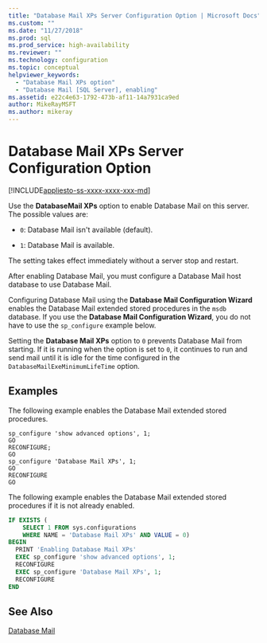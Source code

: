 ```yaml
---
title: "Database Mail XPs Server Configuration Option | Microsoft Docs"
ms.custom: ""
ms.date: "11/27/2018"
ms.prod: sql
ms.prod_service: high-availability
ms.reviewer: ""
ms.technology: configuration
ms.topic: conceptual
helpviewer_keywords: 
  - "Database Mail XPs option"
  - "Database Mail [SQL Server], enabling"
ms.assetid: e22c4e63-1792-473b-af11-14a7931ca9ed
author: MikeRayMSFT
ms.author: mikeray
---
```

# Database Mail XPs Server Configuration Option

[!INCLUDE[appliesto-ss-xxxx-xxxx-xxx-md](../../includes/appliesto-ss-xxxx-xxxx-xxx-md.md)]

Use the **DatabaseMail XPs** option to enable Database Mail on this server. The possible values are:  
  
- `0`: Database Mail isn't available (default).  
  
- `1`: Database Mail is available.  
  
 The setting takes effect immediately without a server stop and restart.  
  
 After enabling Database Mail, you must configure a Database Mail host database to use Database Mail.  
  
 Configuring Database Mail using the **Database Mail Configuration Wizard** enables the Database Mail extended stored procedures in the `msdb` database. If you use the **Database Mail Configuration Wizard**, you do not have to use the `sp_configure` example below.  
  
 Setting the **Database Mail XPs** option to `0` prevents Database Mail from starting. If it is running when the option is set to `0`, it continues to run and send mail until it is idle for the time configured in the `DatabaseMailExeMinimumLifeTime` option.  
  
## Examples
 The following example enables the Database Mail extended stored procedures.  
  
```  
sp_configure 'show advanced options', 1;  
GO  
RECONFIGURE;  
GO  
sp_configure 'Database Mail XPs', 1;  
GO  
RECONFIGURE  
GO  
```  

The following example enables the Database Mail extended stored procedures if it is not already enabled.

```sql
IF EXISTS (
    SELECT 1 FROM sys.configurations 
    WHERE NAME = 'Database Mail XPs' AND VALUE = 0)
BEGIN
  PRINT 'Enabling Database Mail XPs'
  EXEC sp_configure 'show advanced options', 1;  
  RECONFIGURE
  EXEC sp_configure 'Database Mail XPs', 1;  
  RECONFIGURE  
END
```

## See Also
[Database Mail](../../relational-databases/database-mail/database-mail.md)  
